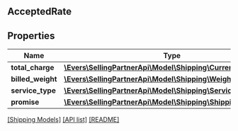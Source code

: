 ## AcceptedRate

## Properties

Name | Type | Description | Notes
------------ | ------------- | ------------- | -------------
**total_charge** | [**\Evers\SellingPartnerApi\Model\Shipping\Currency**](Currency.md) |  | [optional]
**billed_weight** | [**\Evers\SellingPartnerApi\Model\Shipping\Weight**](Weight.md) |  | [optional]
**service_type** | [**\Evers\SellingPartnerApi\Model\Shipping\ServiceType**](ServiceType.md) |  | [optional]
**promise** | [**\Evers\SellingPartnerApi\Model\Shipping\ShippingPromiseSet**](ShippingPromiseSet.md) |  | [optional]

[[Shipping Models]](../) [[API list]](../../Api) [[README]](../../../README.md)
